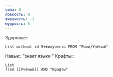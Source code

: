 ```yaml
---
сила: 0
ловкость: 0
живучесть: -1
мудрость: 5
---
```

 Здоровье::
```dataview
List without id 5+живучесть FROM "Роли/Учёный"
```
Навык:: "знает языки "
Крафты:: 
```dataview
List
from [[Учёный]] AND "Крафты"
```
